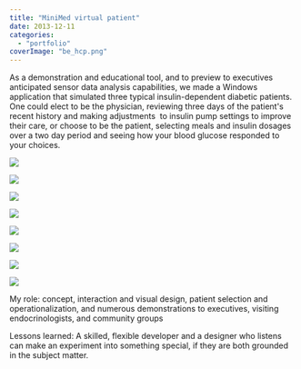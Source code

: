```yaml
---
title: "MiniMed virtual patient"
date: 2013-12-11
categories: 
  - "portfolio"
coverImage: "be_hcp.png"
---
```


As a demonstration and educational tool, and to preview to executives anticipated sensor data analysis capabilities, we made a Windows application that simulated three typical insulin-dependent diabetic patients. One could elect to be the physician, reviewing three days of the patient's recent history and making adjustments  to insulin pump settings to improve their care, or choose to be the patient, selecting meals and insulin dosages over a two day period and seeing how your blood glucose responded to your choices.

![](images/choose_patient_hcp_options.png)

![](images/be_hcp_overlay.png)

![](images/be_hcp.png)

![](images/be_patient.png)

![](images/choose_patient_patient.png)

![](images/lab_report.png)

![](images/bolus_wizard.png)

![](images/choose_language.png)

My role: concept, interaction and visual design, patient selection and operationalization, and numerous demonstrations to executives, visiting endocrinologists, and community groups

Lessons learned: A skilled, flexible developer and a designer who listens can make an experiment into something special, if they are both grounded in the subject matter.
